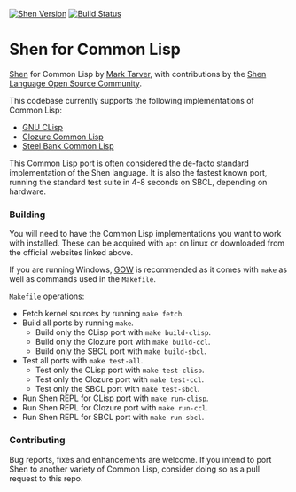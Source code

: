 [![Shen Version](https://img.shields.io/badge/shen-20.0-blue.svg)](https://github.com/Shen-Language)
[![Build Status](https://travis-ci.org/Shen-Language/shen-cl.svg?branch=master)](https://travis-ci.org/Shen-Language/shen-cl)

# Shen for Common Lisp

[Shen](http://www.shenlanguage.org) for Common Lisp by [Mark Tarver](http://marktarver.com/), with contributions by the [Shen Language Open Source Community](https://github.com/Shen-Language).

This codebase currently supports the following implementations of Common Lisp:

  * [GNU CLisp](http://www.clisp.org/)
  * [Clozure Common Lisp](http://ccl.clozure.com/)
  * [Steel Bank Common Lisp](http://www.sbcl.org/)

This Common Lisp port is often considered the de-facto standard implementation of the Shen language. It is also the fastest known port, running the standard test suite in 4-8 seconds on SBCL, depending on hardware.

### Building

You will need to have the Common Lisp implementations you want to work with installed. These can be acquired with `apt` on linux or downloaded from the official websites linked above.

If you are running Windows, [GOW](https://github.com/bmatzelle/gow) is recommended as it comes with `make` as well as commands used in the `Makefile`.

`Makefile` operations:

  * Fetch kernel sources by running `make fetch`.
  * Build all ports by running `make`.
    * Build only the CLisp port with `make build-clisp`.
    * Build only the Clozure port with `make build-ccl`.
    * Build only the SBCL port with `make build-sbcl`.
  * Test all ports with `make test-all`.
    * Test only the CLisp port with `make test-clisp`.
    * Test only the Clozure port with `make test-ccl`.
    * Test only the SBCL port with `make test-sbcl`.
  * Run Shen REPL for CLisp port with `make run-clisp`.
  * Run Shen REPL for Clozure port with `make run-ccl`.
  * Run Shen REPL for SBCL port with `make run-sbcl`.

### Contributing

Bug reports, fixes and enhancements are welcome. If you intend to port Shen to another variety of Common Lisp, consider doing so as a pull request to this repo.
